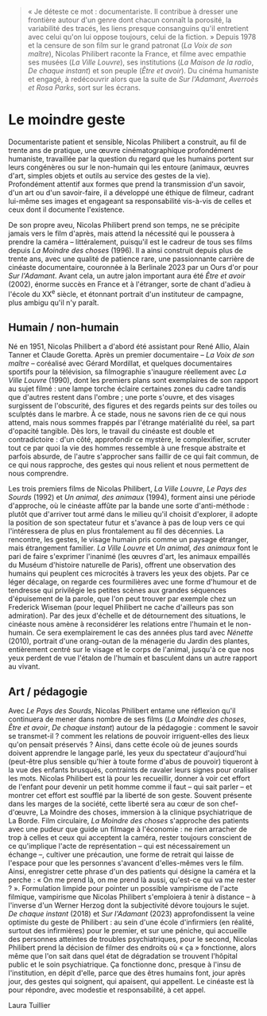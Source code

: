 > « Je déteste ce mot : documentariste. Il contribue à dresser une frontière autour d'un genre dont chacun connaît la porosité, la variabilité des tracés, les liens presque consanguins qu'il entretient avec celui qu'on lui oppose toujours, celui de la fiction. » Depuis 1978 et la censure de son film sur le grand patronat (_La Voix de son maître_), Nicolas Philibert raconte la France, et filme avec empathie ses musées (_La Ville Louvre_), ses institutions (_La Maison de la radio_, _De chaque instant_) et son peuple (_Être et avoir_). Du cinéma humaniste et engagé, à redécouvrir alors que la suite de _Sur l'Adamant_, _Averroès et Rosa Parks_, sort sur les écrans.

# Le moindre geste

Documentariste patient et sensible, Nicolas Philibert a construit, au fil de trente ans de pratique, une œuvre cinématographique profondément humaniste, travaillée par la question du regard que les humains portent sur leurs congénères ou sur le non-humain qui les entoure (animaux, œuvres d'art, simples objets et outils au service des gestes de la vie). Profondément attentif aux formes que prend la transmission d'un savoir, d'un art ou d'un savoir-faire, il a développé une éthique de filmeur, cadrant lui-même ses images et engageant sa responsabilité vis-à-vis de celles et ceux dont il documente l'existence.

De son propre aveu, Nicolas Philibert prend son temps, ne se précipite jamais vers le film d'après, mais attend la nécessité qui le poussera à prendre la caméra – littéralement, puisqu'il est le cadreur de tous ses films depuis _La Moindre des choses_ (1996). Il a ainsi construit depuis plus de trente ans, avec une qualité de patience rare, une passionnante carrière de cinéaste documentaire, couronnée à la Berlinale 2023 par un Ours d'or pour _Sur l'Adamant_. Avant cela, un autre jalon important aura été _Être et avoir_ (2002), énorme succès en France et à l'étranger, sorte de chant d'adieu à l'école du XX<sup>e</sup> siècle, et étonnant portrait d'un instituteur de campagne, plus ambigu qu'il n'y paraît.

## Humain / non-humain

Né en 1951, Nicolas Philibert a d'abord été assistant pour René Allio, Alain Tanner et Claude Goretta. Après un premier documentaire – _La Voix de son maître_ – coréalisé avec Gérard Mordillat, et quelques documentaires sportifs pour la télévision, sa filmographie s'inaugure réellement avec _La Ville Louvre_ (1990), dont les premiers plans sont exemplaires de son rapport au sujet filmé : une lampe torche éclaire certaines zones du cadre tandis que d'autres restent dans l'ombre ; une porte s'ouvre, et des visages surgissent de l'obscurité, des figures et des regards peints sur des toiles ou sculptés dans le marbre. À ce stade, nous ne savons rien de ce qui nous attend, mais nous sommes frappés par l'étrange matérialité du réel, sa part d'opacité tangible. Dès lors, le travail du cinéaste est double et contradictoire : d'un côté, approfondir ce mystère, le complexifier, scruter tout ce par quoi la vie des hommes ressemble à une fresque abstraite et parfois absurde, de l'autre s'approcher sans faillir de ce qui fait commun, de ce qui nous rapproche, des gestes qui nous relient et nous permettent de nous comprendre.

Les trois premiers films de Nicolas Philibert, _La Ville Louvre_, _Le Pays des Sourds_ (1992) et _Un animal, des animaux_ (1994), forment ainsi une période d'approche, où le cinéaste affûte par la bande une sorte d'anti-méthode : plutôt que d'arriver tout armé dans le milieu qu'il choisit d'explorer, il adopte la position de son spectateur futur et s'avance à pas de loup vers ce qui l'intéressera de plus en plus frontalement au fil des décennies. La rencontre, les gestes, le visage humain pris comme un paysage étranger, mais étrangement familier. _La Ville Louvre_ et _Un animal, des animaux_ font le pari de faire s'exprimer l'inanimé (les œuvres d'art, les animaux empaillés du Muséum d'histoire naturelle de Paris), offrent une observation des humains qui peuplent ces microcités à travers les yeux des objets. Par ce léger décalage, on regarde ces fourmilières avec une forme d'humour et de tendresse qui privilégie les petites scènes aux grandes séquences d'épuisement de la parole, que l'on peut trouver par exemple chez un Frederick Wiseman (pour lequel Philibert ne cache d'ailleurs pas son admiration). Par des jeux d'échelle et de détournement des situations, le cinéaste nous amène à reconsidérer les relations entre l'humain et le non-humain. Ce sera exemplairement le cas des années plus tard avec _Nénette_ (2010), portrait d'une orang-outan de la ménagerie du Jardin des plantes, entièrement centré sur le visage et le corps de l'animal, jusqu'à ce que nos yeux perdent de vue l'étalon de l'humain et basculent dans un autre rapport au vivant.

## Art / pédagogie

Avec _Le Pays des Sourds_, Nicolas Philibert entame une réflexion qu'il continuera de mener dans nombre de ses films (_La Moindre des choses_, _Être et avoir_, _De chaque instant_) autour de la pédagogie : comment le savoir se transmet-il ? comment les relations de pouvoir irriguent-elles des lieux qu'on pensait préservés ? Ainsi, dans cette école où de jeunes sourds doivent apprendre le langage parlé, les yeux du spectateur d'aujourd'hui (peut-être plus sensible qu'hier à toute forme d'abus de pouvoir) tiqueront à la vue des enfants brusqués, contraints de ravaler leurs signes pour oraliser les mots. Nicolas Philibert est là pour les recueillir, donner à voir cet effort de l'enfant pour devenir un petit homme comme il faut – qui sait parler – et montrer cet effort est soufflé par la liberté de son geste. Souvent présente dans les marges de la société, cette liberté sera au cœur de son chef-d'œuvre, La Moindre des choses, immersion à la clinique psychiatrique de La Borde. Film circulaire, _La Moindre des choses_ s'approche des patients avec une pudeur que guide un filmage à l'économie : ne rien arracher de trop à celles et ceux qui acceptent la caméra, rester toujours conscient de ce qu'implique l'acte de représentation – qui est nécessairement un échange –, cultiver une précaution, une forme de retrait qui laisse de l'espace pour que les personnes s'avancent d'elles-mêmes vers le film. Ainsi, enregistrer cette phrase d'un des patients qui désigne la caméra et la perche : « On me prend là, on me prend là aussi, qu'est-ce qui va me rester ? ». Formulation limpide pour pointer un possible vampirisme de l'acte filmique, vampirisme que Nicolas Philibert s'emploiera à tenir à distance – à l'inverse d'un Werner Herzog dont la subjectivité dévore toujours le sujet. _De chaque instant_ (2018) et _Sur l'Adamant_ (2023) approfondissent la veine optimiste du geste de Philibert : au sein d'une école d'infirmiers (en réalité, surtout des infirmières) pour le premier, et sur une péniche, qui accueille des personnes atteintes de troubles psychiatriques, pour le second, Nicolas Philibert prend la décision de filmer des endroits où « ça » fonctionne, alors même que l'on sait dans quel état de dégradation se trouvent l'hôpital public et le soin psychiatrique. Ça fonctionne donc, presque à l'insu de l'institution, en dépit d'elle, parce que des êtres humains font, jour après jour, des gestes qui soignent, qui apaisent, qui appellent. Le cinéaste est là pour répondre, avec modestie et responsabilité, à cet appel.

<div class="author">Laura Tuillier</div>
